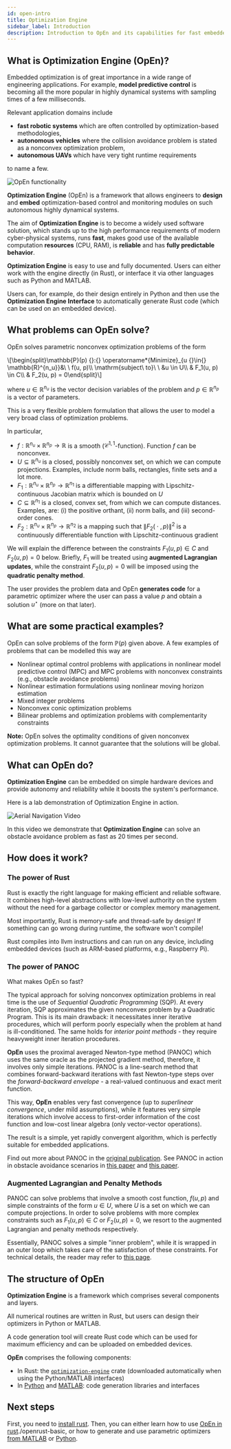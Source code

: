 ```yaml
---
id: open-intro
title: Optimization Engine
sidebar_label: Introduction
description: Introduction to OpEn and its capabilities for fast embedded optimization
---
```


<script type="text/x-mathjax-config">MathJax.Hub.Config({tex2jax: {inlineMath: [['$','$'], ['\\(','\\)']]}});</script>
<script type="text/javascript" src="https://cdn.mathjax.org/mathjax/latest/MathJax.js?config=TeX-AMS-MML_HTMLorMML"></script>

## What is Optimization Engine (OpEn)?

Embedded optimization is of great importance in a wide range of engineering applications. For example, **model predictive control** is becoming all the more popular in highly dynamical systems with sampling times of a few milliseconds. 

Relevant application domains include

- **fast robotic systems** which are often controlled by optimization-based methodologies,
- **autonomous vehicles** where the collision avoidance problem is stated as a nonconvex optimization problem,
- **autonomous UAVs** which have very tight runtime requirements

to name a few.

<img src="/optimization-engine/img/open-functionality.jpg" alt="OpEn functionality" />

**Optimization Engine** (OpEn) is a framework that allows engineers to **design** and **embed** optimization-based control and monitoring modules on such autonomous highly dynamical systems.

The aim of **Optimization Engine** is to become a widely used software solution, which stands up to the high performance requirements of modern cyber-physical systems, runs **fast**, makes good use of the available computation **resources** (CPU, RAM), is **reliable** and has **fully predictable behavior**.

**Optimization Engine** is easy to use and fully documented. Users can either work with the engine directly (in Rust), or interface it via other languages such as Python and MATLAB.

Users can, for example, do their design entirely in Python and then use the **Optimization Engine Interface** to automatically generate Rust code (which can be used on an embedded device).


## What problems can OpEn solve?

OpEn solves parametric nonconvex optimization problems of the form

<div class="math">
\[\begin{split}\mathbb{P}(p) {}:{} \operatorname*{Minimize}_{u {}\in{} \mathbb{R}^{n_u}}&amp;\ \ f(u, p)\\
\mathrm{subject\ to}\ \  &amp;u \in U\\
&amp; F_1(u, p) \in C\\
&amp; F_2(u, p) = 0\end{split}\]</div>

where $u\in\mathbb{R}^{n_u}$ is the vector decision variables of the problem and 
$p\in\mathbb{R}^{n_p}$ is a vector of parameters.

This is a very flexible problem formulation that allows the user to model a very broad 
class of optimization problems.

In particular,
- $f:\mathbb{R}^{n_u}\times\mathbb{R}^{n_p}\to\mathbb{R}$ is a smooth ($\mathcal{C}^{1,1}$-function).
  Function $f$ can be nonconvex.
- $U\subseteq\mathbb{R}^{n_u}$ is a closed, possibly nonconvex set, on which we 
  can compute projections. Examples, include norm balls, rectangles, 
  finite sets and a lot more.
- $F_1:\mathbb{R}^{n_u}\times\mathbb{R}^{n_p}\to\mathbb{R}^{n_1}$ is a differentiable mapping 
  with Lipschitz-continuous Jacobian matrix which is bounded on $U$
- $C\subseteq\mathbb{R}^{n_1}$ is a closed, convex set, from which we can compute 
  distances. Examples, are: (i) the positive orthant, (ii) norm balls, and (iii)
  second-order cones.
- $F_2:\mathbb{R}^{n_u}\times\mathbb{R}^{n_p}\to\mathbb{R}^{n_2}$ is a mapping
  such that $\|F_2({}\cdot{}, p)\|^2$ is a continuously differentiable function 
  with Lipschitz-continuous gradient

We will explain the difference between the constraints $F_1(u, p) \in C$ and 
$F_2(u, p) = 0$ below. Briefly, $F_1$ will be treated using 
**augmented Lagrangian updates**, while the constraint $F_2(u, p) = 0$ will be 
imposed using the **quadratic penalty method**.

The user provides the problem data and OpEn **generates code** for a parametric 
optimizer where the user can pass a value $p$ and obtain a solution $u^\star$
(more on that later).


## What are some practical examples?

OpEn can solve problems of the form $\mathbb{P}(p)$ given above. A few examples
of problems that can be modelled this way are

- Nonlinear optimal control problems with applications in nonlinear model 
  predictive control (MPC) and MPC problems with nonconvex constraints (e.g., 
  obstacle avoidance problems)
- Nonlinear estimation formulations using nonlinear moving horizon estimation
- Mixed integer problems
- Nonconvex conic optimization problems
- Bilinear problems and optimization problems with complementarity constraints


**Note:** OpEn solves the optimality conditions of given nonconvex optimization problems. 
It cannot guarantee that the solutions will be global. 

## What can OpEn do?
**Optimization Engine** can be embedded on simple hardware devices and provide autonomy and reliability while it boosts the system's performance. 

Here is a lab demonstration of Optimization Engine in action. 

![Aerial Navigation Video](/optimization-engine/img/e8f236af8d38.gif)



In this video we demonstrate that **Optimization Engine** can solve an obstacle avoidance problem as fast as 20 times per second.


## How does it work?

### The power of Rust

Rust is exactly the right language for making efficient and reliable software. It combines high-level abstractions with low-level authority on the system without the need for a garbage collector or complex memory management. 

Most importantly, Rust is memory-safe and thread-safe by design! If something can go wrong during runtime, the software won't compile!

Rust compiles into llvm instructions and can run on any device, including embedded devices (such as ARM-based platforms, e.g., Raspberry Pi).


### The power of PANOC
What makes OpEn so fast?

The typical approach for solving nonconvex optimization problems in real time is the use of *Sequential Quadratic Programming* (SQP). At every iteration, SQP approximates the given nonconvex problem by a Quadratic Program. This is its main drawback: it necessitates inner iterative procedures, which will perform poorly especially when the problem at hand is ill-conditioned. The same holds for *interior point methods* - they require heavyweight inner iteration procedures.

**OpEn** uses the proximal averaged Newton-type method (PANOC) which uses the same oracle as the projected gradient method, therefore, it involves only simple iterations. PANOC is a line-search method that combines forward-backward iterations with fast Newton-type steps over the *forward-backward envelope* - a real-valued continuous and exact merit function. 

This way, **OpEn** enables very fast convergence (up to *superlinear convergence*, under mild assumptions), while it features very simple iterations which involve access to first-order information of the cost function and low-cost linear algebra (only vector-vector operations).

The result is a simple, yet rapidly convergent algorithm, which is perfectly suitable for embedded applications.

Find out more about PANOC in the [original publication](https://arxiv.org/pdf/1709.06487.pdf). See PANOC in action in obstacle avoidance scenarios in [this paper](https://core.ac.uk/download/pdf/153430972.pdf) and [this paper](https://arxiv.org/pdf/1812.04755.pdf).


### Augmented Lagrangian and Penalty Methods

PANOC can solve problems that involve a smooth cost function, $f(u,p)$ and simple
constraints of the form $u\in U$, where $U$ is a set on which we can compute
projections. In order to solve problems with more complex constraints such as 
$F_1(u, p)\in C$ or $F_2(u, p) = 0$, we resort to the augmented Lagrangian and 
penalty methods respectively.

Essentially, PANOC solves a simple "inner problem", while it is wrapped in an outer loop
which takes care of the satisfaction of these constraints. For technical details, the 
reader may refer to [this page](./algorithm).




## The structure of OpEn
**Optimization Engine** is a framework which comprises several components and layers.

All numerical routines are written in Rust, but users can design their optimizers in Python or MATLAB.

A code generation tool will create Rust code which can be used for maximum efficiency and can be uploaded on embedded devices.

**OpEn** comprises the following components:

- In Rust: the [`optimization-engine`] crate (downloaded automatically when using the 
  Python/MATLAB interfaces)
- In [Python](./python-interface) and [MATLAB](./matlab-interface): 
  code generation libraries and interfaces 

## Next steps
First, you need to [install rust]. Then, you can either learn how to use [OpEn in rust]./openrust-basic, or how to generate and use parametric optimizers [from MATLAB](./matlab-interface) or [Python](./python-interface).


[`optimization-engine`]: https://crates.io/crates/optimization_engine
[install rust]: ./installation
[OpEn in rust]: ./openrust-basic
